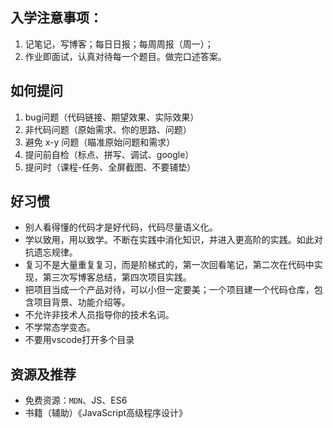 ## 入学注意事项：
1. 记笔记，写博客；每日日报；每周周报（周一）；
2. 作业即面试，认真对待每一个题目。做完口述答案。

## 如何提问
1. bug问题（代码链接、期望效果、实际效果）
2. 非代码问题（原始需求、你的思路、问题）
3. 避免 x-y 问题（瞄准原始问题和需求）
4. 提问前自检（标点、拼写、调试、google）
5. 提问时（课程-任务、全屏截图、不要铺垫）
   

## 好习惯
* 别人看得懂的代码才是好代码，代码尽量语义化。
* 学以致用，用以致学。不断在实践中消化知识，并进入更高阶的实践。如此对抗遗忘规律。
* 复习不是大量重复复习，而是阶梯式的，第一次回看笔记，第二次在代码中实现，第三次写博客总结，第四次项目实践。
* 把项目当成一个产品对待，可以小但一定要美；一个项目建一个代码仓库，包含项目背景、功能介绍等。
* 不允许非技术人员指导你的技术名词。
* 不学常态学变态。
* 不要用vscode打开多个目录

## 资源及推荐
* 免费资源：`MDN`、JS、ES6
* 书籍（辅助）《JavaScript高级程序设计》